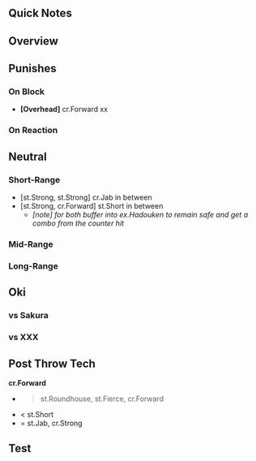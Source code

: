 ## Quick Notes ##

## <a name="Overview">Overview</a> ##

## <a name="Punishes">Punishes</a>

### On Block ###

- **[Overhead]** cr.Forward xx

### On Reaction ###

## <a name="Neutral">Neutral</a> ##

### Short-Range ###

- [st.Strong, st.Strong] cr.Jab in between
- [st.Strong, cr.Forward] st.Short in between
  - *[note] for both buffer into ex.Hadouken to remain safe and get a combo from the counter hit*

### Mid-Range ###

### Long-Range ###

## <a name="Oki">Oki</a> ##

### vs Sakura ###

### vs XXX ###

## Post Throw Tech ##

**cr.Forward**
  - > st.Roundhouse, st.Fierce, cr.Forward
  - < st.Short
  - = st.Jab, cr.Strong

## Test ##

